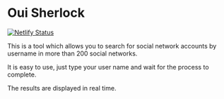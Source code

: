 # Oui Sherlock

[![Netlify Status](https://api.netlify.com/api/v1/badges/bba5e6c1-aac1-4350-8624-80d730bc29ef/deploy-status)](https://app.netlify.com/sites/ouisherlock/deploys)

This is a tool which allows you to search for social network accounts by username in more than 200 social networks.

It is easy to use, just type your user name and wait for the process to complete.

The results are displayed in real time.